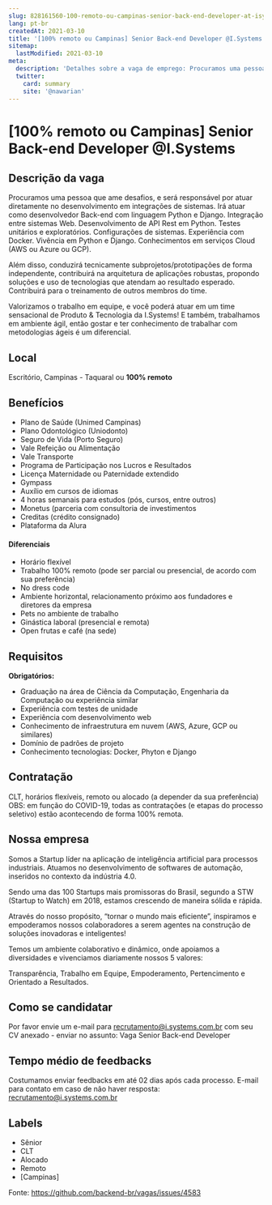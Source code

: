 ```yaml
---
slug: 828161560-100-remoto-ou-campinas-senior-back-end-developer-at-isystems
lang: pt-br
createdAt: 2021-03-10
title: '[100% remoto ou Campinas] Senior Back-end Developer @I.Systems - Vaga de Emprego'
sitemap:
  lastModified: 2021-03-10
meta:
  description: 'Detalhes sobre a vaga de emprego: Procuramos uma pessoa que ame desafios, e será responsável por atuar diretamente no desenvolvimento em integrações de sistemas. Irá atuar como desenvolvedor Back-end com linguagem Python e Django. Integração entre sistemas Web. Desenvolvimento de API Rest em Python. Testes unitários e exploratórios. Configurações de sistemas. Experiência com Docker. Vivência em Python e Django. Conhecimentos em serviços Cloud (AWS ou Azure ou GCP). Além disso, conduzirá tecnicamente subprojetos/prototipações de forma independente, contribuirá na arquitetura de aplicações robustas, propondo soluções e uso de tecnologias que atendam ao resultado esperado. Contribuirá para o treinamento de outros membros do time. Valorizamos o trabalho em equipe, e você poderá atuar em um time sensacional de Produto & Tecnologia da I.Systems! E também, trabalhamos em ambiente ágil, então gostar e ter conhecimento de trabalhar com metodologias ágeis é um diferencial.'
  twitter:
    card: summary
    site: '@nawarian'
---
```


# [100% remoto ou Campinas] Senior Back-end Developer @I.Systems

## Descrição da vaga

Procuramos uma pessoa que ame desafios, e será responsável por atuar diretamente no desenvolvimento em integrações de sistemas. Irá atuar como desenvolvedor Back-end com linguagem Python e Django. Integração entre sistemas Web. Desenvolvimento de API Rest em Python. Testes unitários e exploratórios. Configurações de sistemas.
Experiência com Docker. Vivência em Python e Django. Conhecimentos em serviços Cloud (AWS ou Azure ou GCP).

Além disso, conduzirá tecnicamente subprojetos/prototipações de forma independente, contribuirá na arquitetura de aplicações robustas, propondo soluções e uso de tecnologias que atendam ao resultado esperado. Contribuirá para o treinamento de outros membros do time.

Valorizamos o trabalho em equipe, e você poderá atuar em um time sensacional de Produto & Tecnologia da I.Systems! E também, trabalhamos em ambiente ágil, então gostar e ter conhecimento de trabalhar com metodologias ágeis é um diferencial.

## Local

Escritório, Campinas - Taquaral ou **100% remoto**

## Benefícios

- Plano de Saúde (Unimed Campinas)
- Plano Odontológico (Uniodonto)
- Seguro de Vida (Porto Seguro)
- Vale Refeição ou Alimentação
- Vale Transporte
- Programa de Participação nos Lucros e Resultados
- Licença Maternidade ou Paternidade extendido
- Gympass
- Auxílio em cursos de idiomas
- 4 horas semanais para estudos (pós, cursos, entre outros)
- Monetus (parceria com consultoria de investimentos
- Creditas (crédito consignado)
- Plataforma da Alura

#### Diferenciais

- Horário flexível
- Trabalho 100% remoto (pode ser parcial ou presencial, de acordo com sua preferência)
- No dress code
- Ambiente horizontal, relacionamento próximo aos fundadores e diretores da empresa
- Pets no ambiente de trabalho
- Ginástica laboral (presencial e remota)
- Open frutas e café (na sede)

## Requisitos

**Obrigatórios:**

- Graduação na área de Ciência da Computação, Engenharia da Computação ou experiência similar
- Experiência com testes de unidade
- Experiência com desenvolvimento web
- Conhecimento de infraestrutura em nuvem (AWS, Azure, GCP ou similares)
- Domínio de padrões de projeto
- Conhecimento tecnologias:  Docker, Phyton e Django

## Contratação

CLT, horários flexíveis, remoto ou alocado (a depender da sua preferência)
OBS: em função do COVID-19, todas as contratações (e etapas do processo seletivo) estão acontecendo de forma 100% remota.

## Nossa empresa

Somos a Startup líder na aplicação de inteligência artificial para processos industriais. Atuamos no desenvolvimento de softwares de automação, inseridos no contexto da indústria 4.0.

Sendo uma das 100 Startups mais promissoras do Brasil, segundo a STW (Startup to Watch) em 2018, estamos crescendo de maneira sólida e rápida.

Através do nosso propósito, “tornar o mundo mais eficiente”, inspiramos e empoderamos nossos colaboradores a serem agentes na construção de soluções inovadoras e inteligentes!

Temos um ambiente colaborativo e dinâmico, onde apoiamos a diversidades e vivenciamos diariamente nossos 5 valores:

Transparência, Trabalho em Equipe, Empoderamento, Pertencimento e Orientado a Resultados.

## Como se candidatar

Por favor envie um e-mail para recrutamento@i.systems.com.br com seu CV anexado - enviar no assunto: Vaga Senior Back-end Developer

## Tempo médio de feedbacks

Costumamos enviar feedbacks em até 02 dias após cada processo.
E-mail para contato em caso de não haver resposta: recrutamento@i.systems.com.br

## Labels

- Sênior
- CLT
- Alocado
- Remoto
- [Campinas]

Fonte: https://github.com/backend-br/vagas/issues/4583